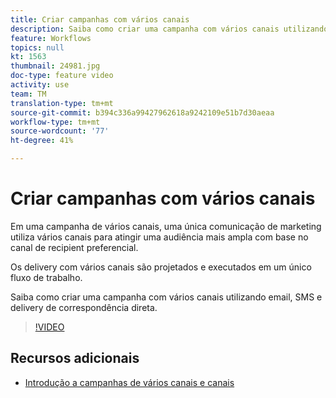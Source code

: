 ```yaml
---
title: Criar campanhas com vários canais
description: Saiba como criar uma campanha com vários canais utilizando email, SMS e delivery de correspondência direta.
feature: Workflows
topics: null
kt: 1563
thumbnail: 24981.jpg
doc-type: feature video
activity: use
team: TM
translation-type: tm+mt
source-git-commit: b394c336a99427962618a9242109e51b7d30aeaa
workflow-type: tm+mt
source-wordcount: '77'
ht-degree: 41%

---
```



# Criar campanhas com vários canais

Em uma campanha de vários canais, uma única comunicação de marketing utiliza vários canais para atingir uma audiência mais ampla com base no canal de recipient preferencial.

Os delivery com vários canais são projetados e executados em um único fluxo de trabalho.

Saiba como criar uma campanha com vários canais utilizando email, SMS e delivery de correspondência direta.

>[!VIDEO](https://video.tv.adobe.com/v/24981?quality=12)

## Recursos adicionais

* [Introdução a campanhas de vários canais e canais](/help/orchestrating-campaigns/introduction-to-cross-and-multi-channel-campaigns.md)

